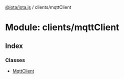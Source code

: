 [@iota/iota.js](../README.md) / clients/mqttClient

# Module: clients/mqttClient

## Index

### Classes

* [MqttClient](../classes/clients_mqttclient.mqttclient.md)
